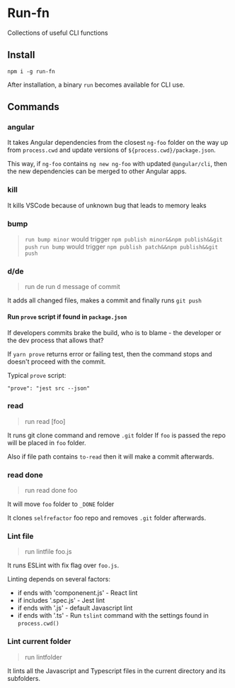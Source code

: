 # Run-fn

Collections of useful CLI functions

## Install

`npm i -g run-fn`

After installation, a binary `run` becomes available for CLI use.

## Commands

### angular

It takes Angular dependencies from the closest `ng-foo` folder on the way up from `process.cwd` and update versions of `${process.cwd}/package.json`.

This way, if `ng-foo` contains `ng new ng-foo` with updated `@angular/cli`, then the new dependencies can be merged to other Angular apps.

### kill

It kills VSCode because of unknown bug that leads to memory leaks

### bump

> `run bump minor` would trigger `npm publish minor&&npm publish&&git push`
> `run bump` would trigger `npm publish patch&&npm publish&&git push`

### d/de

> run de
> run d message of commit

It adds all changed files, makes a commit and finally runs `git push`

#### Run `prove` script if found in `package.json`

If developers commits brake the build, who is to blame - the developer or the dev process that allows that?

If `yarn prove` returns error or failing test, then the command stops and doesn't proceed with the commit.

Typical `prove` script:

```
"prove": "jest src --json"
```

### read

> run read [foo]

It runs git clone command and remove `.git` folder
If `foo` is passed the repo will be placed in `foo` folder.

Also if file path contains `to-read` then it will make a commit afterwards.

### read done

> run read done foo

It will move `foo` folder to `_DONE` folder

It clones `selfrefactor` foo repo and removes `.git` folder afterwards.

### Lint file

> run lintfile foo.js

It runs ESLint with fix flag over `foo.js`.

Linting depends on several factors:

- if ends with 'componenent.js' - React lint
- if includes '.spec.js' - Jest lint
- if ends with '.js' - default Javascript lint
- if ends with '.ts' - Run `tslint` command with the settings found in `process.cwd()`

### Lint current folder

> run lintfolder

It lints all the Javascript and Typescript files in the current directory and its subfolders.